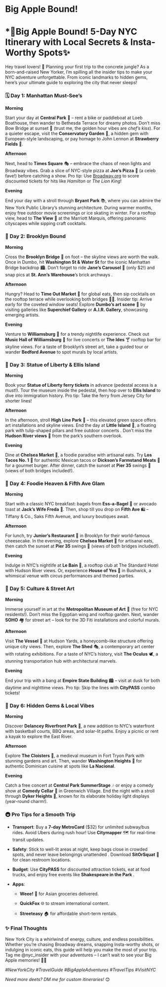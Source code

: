 # Big Apple Bound!


# \*🗽Big Apple Bound! 5-Day NYC Itinerary with Local Secrets & Insta-Worthy Spots✨


Hey travel lovers! 🌟 Planning your first trip to the concrete jungle? As a born-and-raised New Yorker, I’m spilling all the insider tips to make your NYC adventure unforgettable. From iconic landmarks to hidden gems, here’s your ultimate guide to exploring the city that never sleeps!


### 🗓️ **Day 1: Manhattan Must-See’s**

**Morning**

Start your day at **Central Park** 🌳 – rent a bike or paddleboat at Loeb Boathouse, then wander to Bethesda Terrace for dreamy photos. Don’t miss Bow Bridge at sunset 🌇 (trust me, the golden hour vibes are *chef’s kiss*). For a quieter escape, visit the **Conservatory Garden** 🌸, a hidden gem with European-style landscaping, or pay homage to John Lennon at **Strawberry Fields** 🍓.


**Afternoon**

Next, head to **Times Square** 🎭 – embrace the chaos of neon lights and Broadway vibes. Grab a slice of NYC-style pizza at **Joe’s Pizza** 🍕 (a celeb fave!) before catching a show. Pro tip: Use [Broadway.org](https://Broadway.org)  to score discounted tickets for hits like *Hamilton* or *The Lion King*!


**Evening**

End your day with a stroll through **Bryant Park** 📚, where you can admire the New York Public Library’s stunning architecture. During warmer months, enjoy free outdoor movie screenings or ice skating in winter. For a rooftop view, head to **The View** 🍹 at the Marriott Marquis, offering panoramic cityscapes while sipping craft cocktails.


### 🌉 **Day 2: Brooklyn Bound**

**Morning**

Cross the **Brooklyn Bridge** 🌉 on foot – the skyline views are worth the walk. Once in Dumbo, hit **Washington St & Water St** for the iconic Manhattan Bridge backdrop 🏙️. Don’t forget to ride **Jane’s Carousel** 🎠 (only \$2!) and snap pics at **St. Ann’s Warehouse**’s brick archways .


**Afternoon**

Hungry? Head to **Time Out Market** 🥘 for global eats, then sip cocktails on the rooftop terrace while overlooking both bridges 🌉🍹. Insider tip: Arrive early for the coveted window seats! Explore **Dumbo’s art scene** 🎨 by visiting galleries like **Superchief Gallery** or **A.I.R. Gallery**, showcasing emerging artists.


**Evening**

Venture to **Williamsburg** 🏮 for a trendy nightlife experience. Check out **Music Hall of Williamsburg** 🎸 for live concerts or **The Ides** 🍸 rooftop bar for skyline views. For a taste of Brooklyn’s street art, take a guided tour or wander **Bedford Avenue** to spot murals by local artists.


### 🗽 **Day 3: Statue of Liberty & Ellis Island**

**Morning**

Book your **Statue of Liberty ferry tickets**  in advance (pedestal access is a must!). Tour the museum inside the pedestal, then hop over to **Ellis Island** to dive into immigration history. Pro tip: Take the ferry from Jersey City for shorter lines!


**Afternoon**

In the afternoon, stroll **High Line Park** 🌿 – this elevated green space offers art installations and skyline views. End the day at **Little Island** 🌸, a floating park with tulip-shaped pillars and free outdoor concerts . Don’t miss the **Hudson River views** 🌉 from the park’s southern overlook.


**Evening**

Dine at **Chelsea Market** 🧀, a foodie paradise with artisanal eats. Try **Los Tacos No. 1** 🌮 for authentic Mexican tacos or **Dickson’s Farmstand Meats** 🥩 for a gourmet burger. After dinner, catch the sunset at **Pier 35** swings 🌆 (views of both bridges included!).


### 🍴 **Day 4: Foodie Heaven & Fifth Ave Glam**

**Morning**

Start with a classic NYC breakfast: bagels from **Ess-a-Bagel** 🍩 or avocado toast at **Jack’s Wife Freda** 🍳. Then, shop till you drop on **Fifth Ave** 🛍️ – Tiffany & Co., Saks Fifth Avenue, and luxury boutiques await.


**Afternoon**

For lunch, try **Junior’s Restaurant** 🍰 in Brooklyn for their world-famous cheesecake. In the evening, explore **Chelsea Market** 🧀 for artisanal eats, then catch the sunset at **Pier 35** swings 🌆 (views of both bridges included!).


**Evening**

Indulge in NYC’s nightlife at **Le Bain** 🌃, a rooftop club at The Standard Hotel with Hudson River views. Or, experience **House of Yes** 🎪 in Bushwick, a whimsical venue with circus performances and themed parties.


### 🎨 **Day 5: Culture & Street Art**

**Morning**

Immerse yourself in art at the **Metropolitan Museum of Art** 🎨 (free for NYC residents!). Don’t miss the Egyptian wing and rooftop garden. Next, wander **SOHO** 🏘️ for street art – look for the 3D Fiti installations  and colorful murals.


**Afternoon**

Visit **The Vessel** 🐝 at Hudson Yards, a honeycomb-like structure offering unique city views. Then, explore **The Shed** 🎭, a contemporary art center with rotating exhibitions. For a taste of NYC’s history, visit **The Oculus** 🕊️, a stunning transportation hub with architectural marvels.


**Evening**

End your trip with a bang at **Empire State Building** 🏙️ – visit at dusk for both daytime and nighttime views. Pro tip: Skip the lines with **CityPASS** combo tickets!


### 🌃 **Day 6: Hidden Gems & Local Vibes**

**Morning**

Discover **Delancey Riverfront Park** 🌉, a new addition to NYC’s waterfront with basketball courts, BBQ areas, and solar-lit paths. Enjoy a picnic or rent a kayak to explore the East River.


**Afternoon**

Explore **The Cloisters** 🏰, a medieval museum in Fort Tryon Park with stunning gardens and art. Then, wander **Washington Heights** 🌮 for authentic Dominican cuisine at spots like **La Nacional**.


**Evening**

Catch a free concert at **Central Park SummerStage** 🎶 or enjoy a comedy show at **Comedy Cellar** 🎤 in Greenwich Village. End the night with a stroll through **Dyker Heights** 🏮, known for its elaborate holiday light displays (year-round charm!).


### 🚇 **Pro Tips for a Smooth Trip**



*   **Transport**: Buy a **7-day MetroCard**  (\$32) for unlimited subway/bus rides. Avoid Ubers during rush hour! Use **Citymapper** 🗺️ for real-time transit updates.


*   **Safety**: Stick to well-lit areas at night, keep bags close in crowded spots, and never leave belongings unattended . Download **SitOrSquat** 🚻 for clean restroom locations.


*   **Budget**: Use **CityPASS** for discounted attraction tickets, eat at food trucks, and enjoy free events like **Shakespeare in the Park** .


*   **Apps**:



    *   **Weee!** 🥬 for Asian groceries delivered.


    *   **QuickFox** 🌐 to stream international content.


    *   **Streeteasy** 🏠 for affordable short-term rentals.


### ✨ **Final Thoughts**

New York City is a whirlwind of energy, culture, and endless possibilities. Whether you’re chasing Broadway dreams, snapping Insta-worthy shots, or indulging in iconic eats, this guide will help you make the most of your trip. Tag me @nyc\_insider with your adventures – I can’t wait to see your Big Apple memories! 🗽💫


*#NewYorkCity #TravelGuide #BigAppleAdventures #TravelTips #VisitNYC*

*Need more deets? DM me for custom itineraries!* 😊

